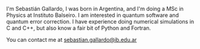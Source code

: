 I'm Sebastián Gallardo,
I was born in Argentina,
and I'm doing a MSc in Physics at Instituto Balseiro.
I am interested in quantum software and quantum error correction.
I have experience doing numerical simulations in C and C++,
but also know a fair bit of Python and Fortran.

You can contact me at sebastian.gallardo@ib.edu.ar
